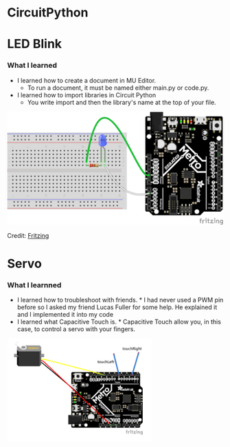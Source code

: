 # CircuitPython

# LED Blink

### What I learned
* I learned how to create a document in MU Editor.
	* To run a document, it must be named either main.py or code.py. 
* I learned how to import libraries in Circuit Python
	* You write import and then the library's name at the top of your file.

<img src="Images/LED_Blink_Fritzing.png">

Credit: [Fritzing](https://learn.adafruit.com/circuitpython-digital-inputs-and-outputs/digital-outputs)

# Servo

### What I learnned
* I learned how to troubleshoot with friends.
        * I had never used a PWM pin before so I asked my friend Lucas Fuller for some help. He explained it and I implemented it into my code
* I learned what Capacitive Touch is.
        * Capacitive Touch allow you, in this case, to control a servo with your fingers.

<img src="Images/ServoCapacitiveTouchFritzing.png">
